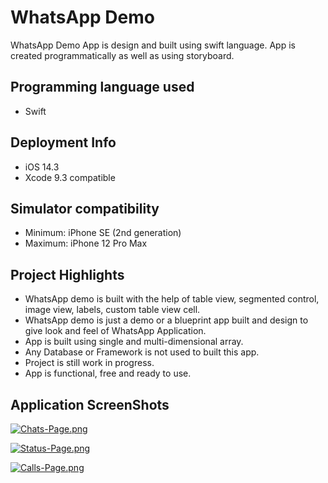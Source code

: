 # WhatsApp Demo

WhatsApp Demo App is design and built using swift language. App is created programmatically as well as using storyboard.

## Programming language used
- Swift

## Deployment Info
- iOS 14.3
- Xcode 9.3 compatible

## Simulator compatibility
- Minimum: iPhone SE (2nd generation)
- Maximum: iPhone 12 Pro Max

## Project Highlights
- WhatsApp demo is built with the help of table view, segmented control, image view, labels, custom table view cell.
- WhatsApp demo is just a demo or a blueprint app built and design to give look and feel of WhatsApp Application.
- App is built using single and multi-dimensional array.
- Any Database or Framework is not used to built this app.
- Project is still work in progress.
- App is functional, free and ready to use.

## Application ScreenShots

[![Chats-Page.png](https://i.postimg.cc/W1tzbZZP/Chats-Page.png)](https://postimg.cc/v4Fb0cXP)

[![Status-Page.png](https://i.postimg.cc/wM0x9xTv/Status-Page.png)](https://postimg.cc/dZZcBYCP)

[![Calls-Page.png](https://i.postimg.cc/BQ7ZyvV7/Calls-Page.png)](https://postimg.cc/RNfzJv9w)
